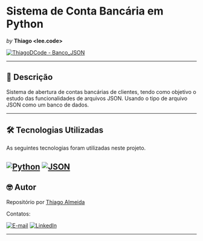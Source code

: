 # Sistema de Conta Bancária em Python

*by* **Thiago <lee.code>**

[![ThiagoDCode - Banco_JSON](https://img.shields.io/static/v1?label=ThiagoDCode&message=Banco_JSON&color=blue&logo=github)](https://github.com/ThiagoDCode/Banco_JSON "Ir para o repositório.")

---
## 📝 Descrição

Sistema de abertura de contas bancárias de clientes, tendo como objetivo o estudo das funcionalidades de arquivos JSON. Usando o tipo de arquivo JSON como um banco de dados.

---
## 🛠 Tecnologias Utilizadas

As seguintes tecnologias foram utilizadas neste projeto.

[![Python](https://img.shields.io/static/v1?label=&message=Python&color=blue&logoColor=white&logo=python)](https://www.python.org/ "Ir para o site.")
[![JSON](https://img.shields.io/static/v1?label=&message=JSON&color=blue&logoColor=white&logo=JSON)](https://www.json.org "Ir para o site.")
---

## 🤓 Autor

Repositório por [Thiago Almeida](https://github.com/ThiagoDCode)

Contatos:

[![E-mail](https://img.shields.io/static/v1?label=&message=E-mail&color=blueviolet&logoColor=white&logo=gmail)](mailto:thiago.lee.oficial@gmail.com "Enviar e-mail.")
[![LinkedIn](https://img.shields.io/static/v1?label=&message=LinkedIn&color=blue&logoColor=white&logo=LinkedIn)](https://www.linkedin.com/in/thiago-almeida-dcode "Acessar.")

---
